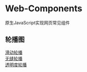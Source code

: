 # Web-Components
原生JavaScript实现网页常见组件

## 轮播图  
[滑动轮播](http://htmlpreview.github.io/?https://github.com/Observer-L/Web-Components/blob/master/%E8%BD%AE%E6%92%AD%E5%9B%BE/%E6%BB%91%E5%8A%A8%E5%BC%8F/index.html)  
[无缝轮播](http://htmlpreview.github.io/?https://github.com/Observer-L/Web-Components/blob/master/%E8%BD%AE%E6%92%AD%E5%9B%BE/%E6%97%A0%E7%BC%9D%E8%BD%AE%E6%92%AD/index.html)  
[透明度轮播](http://htmlpreview.github.io/?https://github.com/Observer-L/Web-Components/blob/master/%E8%BD%AE%E6%92%AD%E5%9B%BE/%E9%80%8F%E6%98%8E%E5%BA%A6/index.html)  

